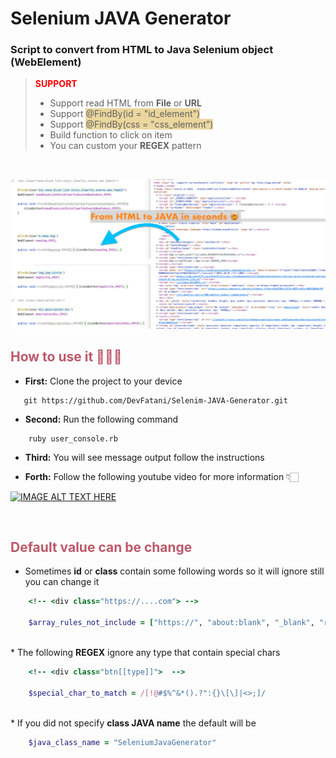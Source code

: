 # Selenium JAVA Generator

### Script to convert from <b>HTML</b> to Java Selenium object (<span><b>WebElement</b></span>)


> <b style="color:red;">SUPPORT </b>
   > * Support read HTML from <b>File</b> or <b>URL</b>
   > * Support <span style="background-color: #ebd69d;">@FindBy(id = "id_element")</span>
   > * Support <span style="background-color: #ebd69d;">@FindBy(css = "css_element")</span>
   > * Build function to click on item
   > * You can custom your <b>REGEX</b> pattern

<br>

![alt-text-1](img.png "demo")


## <span style="color: #bc596a;">How to use it 👨🏻‍💻</span>
* <b>First:</b> Clone the project to your device

```shell
   git https://github.com/DevFatani/Selenim-JAVA-Generator.git
```

* <b>Second:</b> Run the following command

```shell
    ruby user_console.rb
```
* <b>Third:</b> You will see message output follow the instructions

* <b>Forth:</b> Follow the following youtube video for more information 👇🏻

[![IMAGE ALT TEXT HERE](https://img.youtube.com/vi/dPiLuKoPOyI/0.jpg)](https://www.youtube.com/watch?v=dPiLuKoPOyI)


</br>

## <span style="color: #bc596a;">Default value can be change</span>

* Sometimes <b>id</b> or <b>class</b> contain some following words so it will ignore still you can change it
<!-- </br> -->

```ruby
    <!-- <div class="https://....com"> -->

    $array_rules_not_include = ["https://", "about:blank", "_blank", "rel=", "target="]
```
</br>
* The following <b>REGEX</b> ignore any type that contain special chars


```ruby
    <!-- <div class="btn[[type]]">  -->
    
    $special_char_to_match = /[!@#$%^&*().?":{}\[\]|<>;]/
```
</br>
* If you did not specify <b>class JAVA name</b> the default will be


```ruby
    $java_class_name = "SeleniumJavaGenerator"
```
